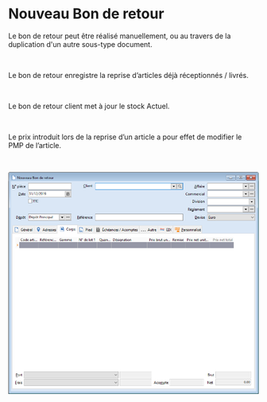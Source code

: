 # Nouveau Bon de retour
Le bon de retour peut être réalisé manuellement, ou au travers de la 
 duplication d'un autre sous-type document.


 


Le bon de retour enregistre la reprise d’articles déjà réceptionnés 
 / livrés.


 


Le bon de retour client met à jour le stock Actuel.


 


Le prix introduit lors de la reprise d’un article a pour effet de modifier 
 le PMP de l’article.


 


![](BonRetour.png)


